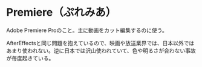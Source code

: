 # Premiere（ぷれみあ）
Adobe Premiere Proのこと。主に動画をカット編集するのに使う。

AfterEffectsと同じ問題を抱えているので、映画や放送業界では、日本以外ではあまり使われない。逆に日本では沢山使われていて、色や明るさが合わない事故が毎度起きている。